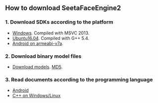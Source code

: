 ## How to download SeetaFaceEngine2



### 1. Download SDKs according to the platform

* [Windows](./win/README.md). Compiled with MSVC 2013.
* [Ubuntu16.04](./linux/README.md). Compiled with G++ 5.4.
* [Android on armeabi-v7a](./android/README.md).

### 2. Download binary model files

* [Download models](https://pan.baidu.com/s/1HJj8PEnv3SOu6ZxVpAHPXg). [MD5](./bindata/MD5.txt).

### 3. Read documents according to the programming language

* [Android](../example/android/README.md)
* [C++ on Windows/Linux](../example/C++/README.md)

